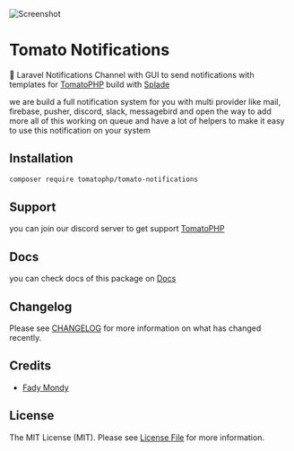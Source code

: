 ![Screenshot](https://github.com/tomatophp/tomato-notifications/blob/master/art/screenshot.png)

# Tomato Notifications

🍅 Laravel Notifications Channel with GUI to send notifications with templates for [TomatoPHP](https://docs.tomatophp.com/) build with [Splade](https://splade.dev/)

we are build a full notification system for you with multi provider like mail, firebase, pusher, discord, slack, messagebird and open the way to add more all of this working on queue and have a lot of helpers to make it easy to use this notification on your system

## Installation

```bash
composer require tomatophp/tomato-notifications
```

## Support

you can join our discord server to get support [TomatoPHP](https://discord.gg/Xqmt35Uh)

## Docs

you can check docs of this package on [Docs](https://docs.tomatophp.com/plugins/tomato-notifications)

## Changelog

Please see [CHANGELOG](CHANGELOG.md) for more information on what has changed recently.

## Credits

- [Fady Mondy](https://github.com/3x1io)

## License

The MIT License (MIT). Please see [License File](LICENSE.md) for more information.
